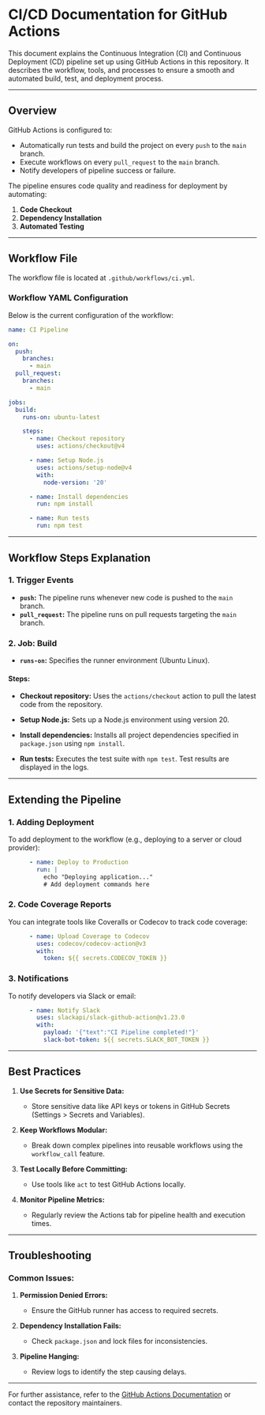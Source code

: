 # CI/CD Documentation for GitHub Actions

This document explains the Continuous Integration (CI) and Continuous Deployment (CD) pipeline set up using GitHub Actions in this repository. It describes the workflow, tools, and processes to ensure a smooth and automated build, test, and deployment process.

---

## **Overview**
GitHub Actions is configured to:
- Automatically run tests and build the project on every `push` to the `main` branch.
- Execute workflows on every `pull_request` to the `main` branch.
- Notify developers of pipeline success or failure.

The pipeline ensures code quality and readiness for deployment by automating:
1. **Code Checkout**
2. **Dependency Installation**
3. **Automated Testing**

---

## **Workflow File**
The workflow file is located at `.github/workflows/ci.yml`.

### **Workflow YAML Configuration**
Below is the current configuration of the workflow:

```yaml
name: CI Pipeline

on:
  push:
    branches:
      - main
  pull_request:
    branches:
      - main

jobs:
  build:
    runs-on: ubuntu-latest

    steps:
      - name: Checkout repository
        uses: actions/checkout@v4

      - name: Setup Node.js
        uses: actions/setup-node@v4
        with:
          node-version: '20'

      - name: Install dependencies
        run: npm install

      - name: Run tests
        run: npm test
```

---

## **Workflow Steps Explanation**

### 1. **Trigger Events**
   - **`push`:** The pipeline runs whenever new code is pushed to the `main` branch.
   - **`pull_request`:** The pipeline runs on pull requests targeting the `main` branch.

### 2. **Job: Build**
   - **`runs-on`:** Specifies the runner environment (Ubuntu Linux).

   #### Steps:
   - **Checkout repository:**
     Uses the `actions/checkout` action to pull the latest code from the repository.
   
   - **Setup Node.js:**
     Sets up a Node.js environment using version 20.

   - **Install dependencies:**
     Installs all project dependencies specified in `package.json` using `npm install`.

   - **Run tests:**
     Executes the test suite with `npm test`. Test results are displayed in the logs.

---

## **Extending the Pipeline**

### **1. Adding Deployment**
To add deployment to the workflow (e.g., deploying to a server or cloud provider):
```yaml
      - name: Deploy to Production
        run: |
          echo "Deploying application..."
          # Add deployment commands here
```

### **2. Code Coverage Reports**
You can integrate tools like Coveralls or Codecov to track code coverage:
```yaml
      - name: Upload Coverage to Codecov
        uses: codecov/codecov-action@v3
        with:
          token: ${{ secrets.CODECOV_TOKEN }}
```

### **3. Notifications**
To notify developers via Slack or email:
```yaml
      - name: Notify Slack
        uses: slackapi/slack-github-action@v1.23.0
        with:
          payload: '{"text":"CI Pipeline completed!"}'
          slack-bot-token: ${{ secrets.SLACK_BOT_TOKEN }}
```

---

## **Best Practices**
1. **Use Secrets for Sensitive Data:**
   - Store sensitive data like API keys or tokens in GitHub Secrets (Settings > Secrets and Variables).

2. **Keep Workflows Modular:**
   - Break down complex pipelines into reusable workflows using the `workflow_call` feature.

3. **Test Locally Before Committing:**
   - Use tools like `act` to test GitHub Actions locally.

4. **Monitor Pipeline Metrics:**
   - Regularly review the Actions tab for pipeline health and execution times.

---

## **Troubleshooting**

### Common Issues:
1. **Permission Denied Errors:**
   - Ensure the GitHub runner has access to required secrets.

2. **Dependency Installation Fails:**
   - Check `package.json` and lock files for inconsistencies.

3. **Pipeline Hanging:**
   - Review logs to identify the step causing delays.

---

For further assistance, refer to the [GitHub Actions Documentation](https://docs.github.com/en/actions) or contact the repository maintainers.

